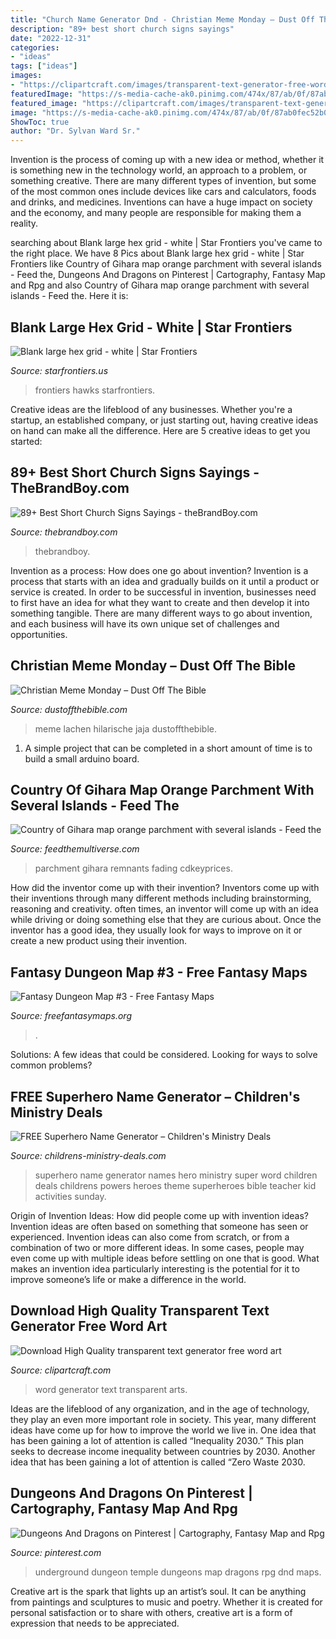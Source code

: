 ```yaml
---
title: "Church Name Generator Dnd - Christian Meme Monday – Dust Off The Bible"
description: "89+ best short church signs sayings"
date: "2022-12-31"
categories:
- "ideas"
tags: ["ideas"]
images:
- "https://clipartcraft.com/images/transparent-text-generator-free-word-art-5.png"
featuredImage: "https://s-media-cache-ak0.pinimg.com/474x/87/ab/0f/87ab0fec52b03ef0d6319f1135ece612.jpg"
featured_image: "https://clipartcraft.com/images/transparent-text-generator-free-word-art-5.png"
image: "https://s-media-cache-ak0.pinimg.com/474x/87/ab/0f/87ab0fec52b03ef0d6319f1135ece612.jpg"
ShowToc: true
author: "Dr. Sylvan Ward Sr."
---
```



Invention is the process of coming up with a new idea or method, whether it is something new in the technology world, an approach to a problem, or something creative. There are many different types of invention, but some of the most common ones include devices like cars and calculators, foods and drinks, and medicines. Inventions can have a huge impact on society and the economy, and many people are responsible for making them a reality.

	

		
searching about Blank large hex grid - white | Star Frontiers you've came to the right place. We have 8 Pics about Blank large hex grid - white | Star Frontiers like Country of Gihara map orange parchment with several islands - Feed the, Dungeons And Dragons on Pinterest | Cartography, Fantasy Map and Rpg and also Country of Gihara map orange parchment with several islands - Feed the. Here it is:
		
    
## Blank Large Hex Grid - White | Star Frontiers

<img loading=lazy src="https://starfrontiers.us/files/khmap.png" onerror="this.onerror=null;this.src='https://tse4.mm.bing.net/th?id=OIP._GlNUhVg9gCkBvCuCm81-gHaEp&amp;pid=15.1';" alt="Blank large hex grid - white | Star Frontiers">

_Source: starfrontiers.us_

>frontiers hawks starfrontiers. 

	

Creative ideas are the lifeblood of any businesses. Whether you're a startup, an established company, or just starting out, having creative ideas on hand can make all the difference. Here are 5 creative ideas to get you started: 

    
## 89+ Best Short Church Signs Sayings - TheBrandBoy.com

<img loading=lazy src="https://thebrandboy.com/wp-content/uploads/2020/02/18-Best-Short-Church-Signs-Sayings.png" onerror="this.onerror=null;this.src='https://tse1.mm.bing.net/th?id=OIP.Psjo9_RUMeCktGBTr-606QHaLG&amp;pid=15.1';" alt="89+ Best Short Church Signs Sayings - theBrandBoy.com">

_Source: thebrandboy.com_

>thebrandboy. 

	

Invention as a process: How does one go about invention?
Invention is a process that starts with an idea and gradually builds on it until a product or service is created. In order to be successful in invention, businesses need to first have an idea for what they want to create and then develop it into something tangible. There are many different ways to go about invention, and each business will have its own unique set of challenges and opportunities.

    
## Christian Meme Monday – Dust Off The Bible

<img loading=lazy src="https://dustoffthebible.com/wp-content/uploads/2015/11/office-youth-group-meme.jpg" onerror="this.onerror=null;this.src='https://tse3.mm.bing.net/th?id=OIP.Xx_NxKfo3UvVktMgmu96pgHaI4&amp;pid=15.1';" alt="Christian Meme Monday – Dust Off The Bible">

_Source: dustoffthebible.com_

>meme lachen hilarische jaja dustoffthebible. 

	

1. A simple project that can be completed in a short amount of time is to build a small arduino board.

    
## Country Of Gihara Map Orange Parchment With Several Islands - Feed The

<img loading=lazy src="https://feedthemultiverse.com/wp-content/uploads/2017/06/Portfolio19.jpg" onerror="this.onerror=null;this.src='https://tse1.mm.bing.net/th?id=OIP.e4YRWVJuFHur4lKMTeNXBwHaFJ&amp;pid=15.1';" alt="Country of Gihara map orange parchment with several islands - Feed the">

_Source: feedthemultiverse.com_

>parchment gihara remnants fading cdkeyprices. 

	

How did the inventor come up with their invention?
Inventors come up with their inventions through many different methods including brainstorming, reasoning and creativity. often times, an inventor will come up with an idea while driving or doing something else that they are curious about. Once the inventor has a good idea, they usually look for ways to improve on it or create a new product using their invention.

    
## Fantasy Dungeon Map #3 - Free Fantasy Maps

<img loading=lazy src="http://freefantasymaps.org/wp-content/uploads/2013/03/fantasy-dungeon-3.jpg" onerror="this.onerror=null;this.src='https://tse3.mm.bing.net/th?id=OIP._vAv819mAs8y31HJ4tS6GAHaF8&amp;pid=15.1';" alt="Fantasy Dungeon Map #3 - Free Fantasy Maps">

_Source: freefantasymaps.org_

>. 

	

Solutions: A few ideas that could be considered.
Looking for ways to solve common problems?

    
## FREE Superhero Name Generator – Children&#039;s Ministry Deals

<img loading=lazy src="https://cdn.shopify.com/s/files/1/0101/2792/products/What_s_Your_Superhero_Name_1_grande.jpg?v=1507580837" onerror="this.onerror=null;this.src='https://tse3.mm.bing.net/th?id=OIP.ZKbQlZAHTi6Fmr057GfOpAAAAA&amp;pid=15.1';" alt="FREE Superhero Name Generator – Children&#039;s Ministry Deals">

_Source: childrens-ministry-deals.com_

>superhero name generator names hero ministry super word children deals childrens powers heroes theme superheroes bible teacher kid activities sunday. 

	

Origin of Invention Ideas: How did people come up with invention ideas?
Invention ideas are often based on something that someone has seen or experienced. Invention ideas can also come from scratch, or from a combination of two or more different ideas. In some cases, people may even come up with multiple ideas before settling on one that is good. What makes an invention idea particularly interesting is the potential for it to improve someone’s life or make a difference in the world.

    
## Download High Quality Transparent Text Generator Free Word Art

<img loading=lazy src="https://clipartcraft.com/images/transparent-text-generator-free-word-art-5.png" onerror="this.onerror=null;this.src='https://tse4.mm.bing.net/th?id=OIP.g89sjYIjfbQ2w5YwyCxLogHaHa&amp;pid=15.1';" alt="Download High Quality transparent text generator free word art">

_Source: clipartcraft.com_

>word generator text transparent arts. 

	

Ideas are the lifeblood of any organization, and in the age of technology, they play an even more important role in society. This year, many different ideas have come up for how to improve the world we live in. One idea that has been gaining a lot of attention is called “Inequality 2030.” This plan seeks to decrease income inequality between countries by 2030. Another idea that has been gaining a lot of attention is called “Zero Waste 2030.

    
## Dungeons And Dragons On Pinterest | Cartography, Fantasy Map And Rpg

<img loading=lazy src="https://s-media-cache-ak0.pinimg.com/474x/87/ab/0f/87ab0fec52b03ef0d6319f1135ece612.jpg" onerror="this.onerror=null;this.src='https://tse1.mm.bing.net/th?id=OIP._5SJx2rShk5VQdMaHPrydQAAAA&amp;pid=15.1';" alt="Dungeons And Dragons on Pinterest | Cartography, Fantasy Map and Rpg">

_Source: pinterest.com_

>underground dungeon temple dungeons map dragons rpg dnd maps. 

	

Creative art is the spark that lights up an artist’s soul. It can be anything from paintings and sculptures to music and poetry. Whether it is created for personal satisfaction or to share with others, creative art is a form of expression that needs to be appreciated.

